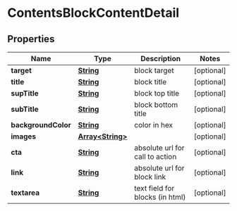 
# ContentsBlockContentDetail

## Properties
Name | Type | Description | Notes
------------ | ------------- | ------------- | -------------
**target** | [**String**](String.md) | block target |  [optional]
**title** | [**String**](String.md) | block title |  [optional]
**supTitle** | [**String**](String.md) | block top title |  [optional]
**subTitle** | [**String**](String.md) | block bottom title |  [optional]
**backgroundColor** | [**String**](String.md) | color in hex |  [optional]
**images** | [**Array&lt;String&gt;**](String.md) |  |  [optional]
**cta** | [**String**](String.md) | absolute url for call to action |  [optional]
**link** | [**String**](String.md) | absolute url for block link |  [optional]
**textarea** | [**String**](String.md) | text field for blocks (in html) |  [optional]



